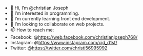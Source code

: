- 👋 Hi, I’m @christian Joseph
- 👀 I’m interested in programming.
- 🌱 I’m currently learning front end development.
- 💞️ I’m looking to collaborate on web projects.
- 📫 How to reach me:
- Facebook: @https://web.facebook.com/christianjoseph768/
- Instagram: @https://www.instagram.com/cjd_d1st/
- Twitter: @https://twitter.com/christi56995992

<!---
christianjoseph769/christianjoseph769 is a ✨ special ✨ repository because its `README.md` (this file) appears on your GitHub profile.
You can click the Preview link to take a look at your changes.
--->
